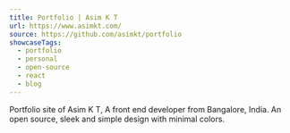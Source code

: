 ```yaml
---
title: Portfolio | Asim K T
url: https://www.asimkt.com/
source: https://github.com/asimkt/portfolio
showcaseTags:
  - portfolio
  - personal
  - open-source
  - react
  - blog
---
```

 
Portfolio site of Asim K T, A front end developer from Bangalore, India. An open source, sleek and simple design with minimal colors.
